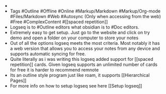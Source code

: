 -
- Tags #Outline #Offline #Online #Markup/Markdown #Markup/Org-mode #Files/Markdown #Web #Autosync (Only when accessing from the web) #Free #ComplexContent #[[spaced repetition]]
- Logseq is to #Outline editors what obsidian is to #Doc editors.
- Extremely easy to get setup. Just go to the website and click on try demo and open a folder on your computer to store your notes
- Out of all the options logseq meets the most criteria. Most notably it has a web version that allows you to access your notes from any device and supports automatic syncing for free.
- Quite literally as i was writing this logseq added support for [[spaced repetition]]  cards. Given logseq supports an unlimited number of cards for free it is harder to recommend remnote
- Its an outline style program just like roam, it supports [[Hierarchical Pages]]
- For more info on how to setup logseq see here [[Setup logseq]]